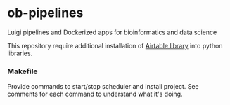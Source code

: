 # ob-pipelines
Luigi pipelines and Dockerized apps for bioinformatics and data science


This repository require additional installation of [Airtable library](https://github.com/outlierbio/ob-airtable/) into python libraries.

### Makefile
Provide commands to start/stop scheduler and install project.
See comments for each command to understand what it's doing.